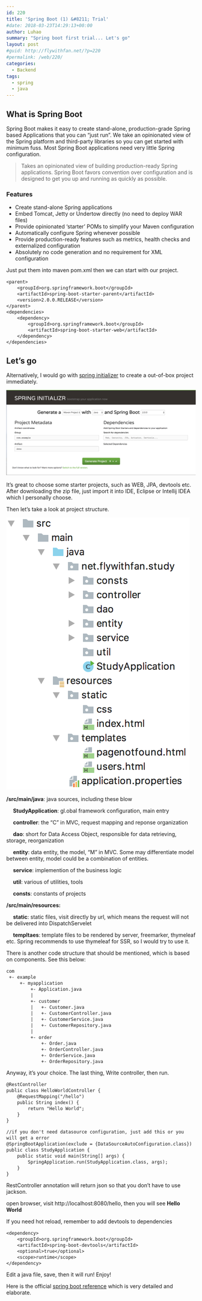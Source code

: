 ```yaml
---
id: 220
title: 'Spring Boot (1) &#8211; Trial'
#date: 2018-03-23T14:29:13+00:00
author: Luhao
summary: "Spring boot first trial... Let's go"
layout: post
#guid: http://flywithfan.net/?p=220
#permalink: /web/220/
categories:
  - Backend
tags:
  - spring
  - java
---
```

## What is Spring Boot

Spring Boot makes it easy to create stand-alone, production-grade Spring based Applications that you can &#8220;just run&#8221;. We take an opinionated view of the Spring platform and third-party libraries so you can get started with minimum fuss. Most Spring Boot applications need very little Spring configuration.

> Takes an opinionated view of building production-ready Spring applications. Spring Boot favors convention over configuration and is designed to get you up and running as quickly as possible. 

### Features

  * Create stand-alone Spring applications
  * Embed Tomcat, Jetty or Undertow directly (no need to deploy WAR files)
  * Provide opinionated &#8216;starter&#8217; POMs to simplify your Maven configuration
  * Automatically configure Spring whenever possible
  * Provide production-ready features such as metrics, health checks and externalized configuration
  * Absolutely no code generation and no requirement for XML configuration

Just put them into maven pom.xml then we can start with our project.

<pre class="line-numbers prism-highlight" data-start="1"><code class="language-xml">&lt;parent&gt;
    &lt;groupId&gt;org.springframework.boot&lt;/groupId&gt;
    &lt;artifactId&gt;spring-boot-starter-parent&lt;/artifactId&gt;
    &lt;version&gt;2.0.0.RELEASE&lt;/version&gt;
&lt;/parent&gt;
&lt;dependencies&gt;
    &lt;dependency&gt;
        &lt;groupId&gt;org.springframework.boot&lt;/groupId&gt;
        &lt;artifactId&gt;spring-boot-starter-web&lt;/artifactId&gt;
    &lt;/dependency&gt;
&lt;/dependencies&gt;
</code></pre>

## Let&#8217;s go

Alternatively, I would go with [spring initializer](http://start.spring.io/) to create a out-of-box project immediately.

![](/assets/img/uploads/2018/Screen-Shot-2018-03-23-at-10.01.06.png)

It&#8217;s great to choose some starter projects, such as WEB, JPA, devtools etc. After downloading the zip file, just import it into IDE, Eclipse or Intellij IDEA which I personally choose.

Then let&#8217;s take a look at project structure.

![](/assets/img/uploads/2018/codestructure.png)

**/src/main/java**: java sources, including these blow

&emsp; **StudyApplication**: gl.obal framework configuration, main entry

&emsp; **controller**: the &#8220;C&#8221; in MVC, request mapping and reponse organization

&emsp; **dao**: short for Data Access Object, responsible for data retrieving, storage, reorganization

&emsp; **entity**: data entity, the model, &#8220;M&#8221; in MVC. Some may differentiate model between entity, model could be a combination of entities.

&emsp; **service**: implemention of the business logic

&emsp; **util**: various of utilities, tools

&emsp; **consts**: constants of projects

**/src/main/resources:**

&emsp; **static**: static files, visit directly by url, which means the request will not be delivered into DispatchServelet

&emsp; **templtaes**: template files to be rendered by server, freemarker, thymeleaf etc. Spring recommends to use thymeleaf for SSR, so I would try to use it.

There is another code structure that should be mentioned, which is based on components. See this below:

<pre class="line-numbers prism-highlight" data-start="1"><code class="language-null">com
 +- example
     +- myapplication
         +- Application.java
         |
         +- customer
         |   +- Customer.java
         |   +- CustomerController.java
         |   +- CustomerService.java
         |   +- CustomerRepository.java
         |
         +- order
             +- Order.java
             +- OrderController.java
             +- OrderService.java
             +- OrderRepository.java
</code></pre>

Anyway, it&#8217;s your choice. The last thing, Write controller, then run.

<pre class="line-numbers prism-highlight" data-start="1"><code class="language-java">@RestController
public class HelloWorldController {
    @RequestMapping("/hello")
    public String index() {
        return "Hello World";
    }
}
</code></pre>

<pre class="line-numbers prism-highlight" data-start="1"><code class="language-java">//if you don't need datasource configuration, just add this or you will get a error
@SpringBootApplication(exclude = {DataSourceAutoConfiguration.class})
public class StudyApplication {
    public static void main(String[] args) {
        SpringApplication.run(StudyApplication.class, args);
    }
}
</code></pre>

RestController annotation will return json so that you don&#8217;t have to use jackson.

open browser, visit http://localhost:8080/hello, then you will see **Hello World**

If you need hot reload, remember to add devtools to dependencies

<pre class="line-numbers prism-highlight" data-start="1"><code class="language-xml">&lt;dependency&gt;
    &lt;groupId&gt;org.springframework.boot&lt;/groupId&gt;
    &lt;artifactId&gt;spring-boot-devtools&lt;/artifactId&gt;
    &lt;optional&gt;true&lt;/optional&gt;
    &lt;scope&gt;runtime&lt;/scope&gt;
&lt;/dependency&gt;
</code></pre>

Edit a java file, save, then it will run! Enjoy!

Here is the official [spring boot reference](https://docs.spring.io/spring-boot/docs/current/reference/html/) which is very detailed and elaborate.